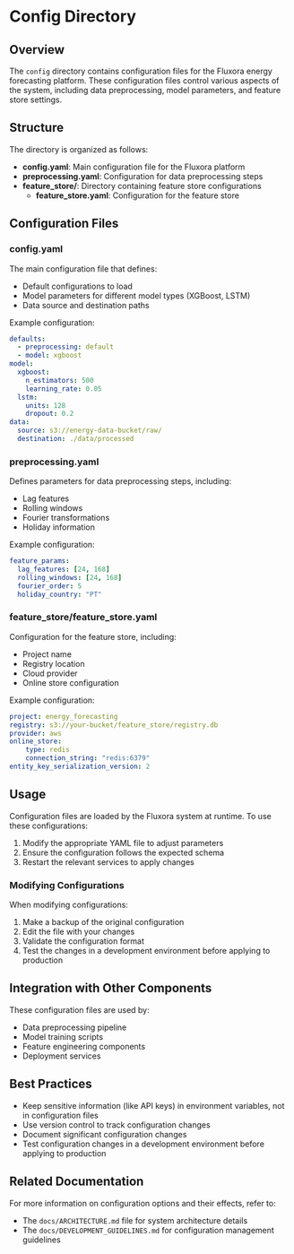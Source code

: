 # Config Directory

## Overview

The `config` directory contains configuration files for the Fluxora energy forecasting platform. These configuration files control various aspects of the system, including data preprocessing, model parameters, and feature store settings.

## Structure

The directory is organized as follows:

- **config.yaml**: Main configuration file for the Fluxora platform
- **preprocessing.yaml**: Configuration for data preprocessing steps
- **feature_store/**: Directory containing feature store configurations
  - **feature_store.yaml**: Configuration for the feature store

## Configuration Files

### config.yaml

The main configuration file that defines:

- Default configurations to load
- Model parameters for different model types (XGBoost, LSTM)
- Data source and destination paths

Example configuration:
```yaml
defaults:
  - preprocessing: default
  - model: xgboost
model:
  xgboost:
    n_estimators: 500
    learning_rate: 0.05
  lstm:
    units: 128
    dropout: 0.2
data:
  source: s3://energy-data-bucket/raw/
  destination: ./data/processed
```

### preprocessing.yaml

Defines parameters for data preprocessing steps, including:

- Lag features
- Rolling windows
- Fourier transformations
- Holiday information

Example configuration:
```yaml
feature_params:
  lag_features: [24, 168]
  rolling_windows: [24, 168]
  fourier_order: 5
  holiday_country: "PT"
```

### feature_store/feature_store.yaml

Configuration for the feature store, including:

- Project name
- Registry location
- Cloud provider
- Online store configuration

Example configuration:
```yaml
project: energy_forecasting
registry: s3://your-bucket/feature_store/registry.db
provider: aws
online_store:
    type: redis
    connection_string: "redis:6379"
entity_key_serialization_version: 2
```

## Usage

Configuration files are loaded by the Fluxora system at runtime. To use these configurations:

1. Modify the appropriate YAML file to adjust parameters
2. Ensure the configuration follows the expected schema
3. Restart the relevant services to apply changes

### Modifying Configurations

When modifying configurations:

1. Make a backup of the original configuration
2. Edit the file with your changes
3. Validate the configuration format
4. Test the changes in a development environment before applying to production

## Integration with Other Components

These configuration files are used by:

- Data preprocessing pipeline
- Model training scripts
- Feature engineering components
- Deployment services

## Best Practices

- Keep sensitive information (like API keys) in environment variables, not in configuration files
- Use version control to track configuration changes
- Document significant configuration changes
- Test configuration changes in a development environment before applying to production

## Related Documentation

For more information on configuration options and their effects, refer to:

- The `docs/ARCHITECTURE.md` file for system architecture details
- The `docs/DEVELOPMENT_GUIDELINES.md` for configuration management guidelines
